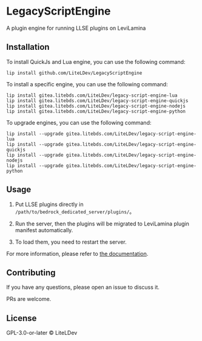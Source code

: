 # LegacyScriptEngine

A plugin engine for running LLSE plugins on LeviLamina

## Installation

To install QuickJs and Lua engine, you can use the following command:

```shell
lip install github.com/LiteLDev/LegacyScriptEngine
```

To install a specific engine, you can use the following command:

```shell
lip install gitea.litebds.com/LiteLDev/legacy-script-engine-lua
lip install gitea.litebds.com/LiteLDev/legacy-script-engine-quickjs
lip install gitea.litebds.com/LiteLDev/legacy-script-engine-nodejs
lip install gitea.litebds.com/LiteLDev/legacy-script-engine-python
```

To upgrade engines, you can use the following command:

```shell
lip install --upgrade gitea.litebds.com/LiteLDev/legacy-script-engine-lua
lip install --upgrade gitea.litebds.com/LiteLDev/legacy-script-engine-quickjs
lip install --upgrade gitea.litebds.com/LiteLDev/legacy-script-engine-nodejs
lip install --upgrade gitea.litebds.com/LiteLDev/legacy-script-engine-python
```

## Usage

1. Put LLSE plugins directly in `/path/to/bedrock_dedicated_server/plugins/`。

2. Run the server, then the plugins will be migrated to LeviLamina plugin manifest automatically.

3. To load them, you need to restart the server.

For more information, please refer to [the documentation](https://lse.liteldev.com).

## Contributing

If you have any questions, please open an issue to discuss it.

PRs are welcome.

## License

GPL-3.0-or-later © LiteLDev
